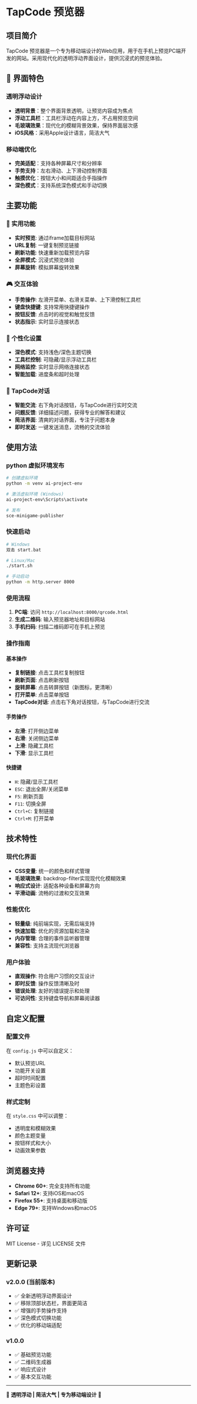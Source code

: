 # TapCode 预览器

## 项目简介

TapCode 预览器是一个专为移动端设计的Web应用，用于在手机上预览PC端开发的网站。采用现代化的透明浮动界面设计，提供沉浸式的预览体验。

## 🎨 界面特色

### 透明浮动设计
- **透明背景**：整个界面背景透明，让预览内容成为焦点
- **浮动工具栏**：工具栏浮动在内容上方，不占用预览空间
- **毛玻璃效果**：现代化的模糊背景效果，保持界面层次感
- **iOS风格**：采用Apple设计语言，简洁大气

### 移动端优化
- **完美适配**：支持各种屏幕尺寸和分辨率
- **手势支持**：左右滑动、上下滑动控制界面
- **触摸优化**：按钮大小和间距适合手指操作
- **深色模式**：支持系统深色模式和手动切换

## 主要功能

### 🔧 实用功能
- **实时预览**: 通过iframe加载目标网站
- **URL复制**: 一键复制预览链接
- **刷新功能**: 快速重新加载预览内容
- **全屏模式**: 沉浸式预览体验
- **屏幕旋转**: 模拟屏幕旋转效果

### 🎮 交互体验
- **手势操作**: 左滑开菜单、右滑关菜单、上下滑控制工具栏
- **键盘快捷键**: 支持常用快捷键操作
- **按钮反馈**: 点击时的视觉和触觉反馈
- **状态指示**: 实时显示连接状态

### 🌙 个性化设置
- **深色模式**: 支持浅色/深色主题切换
- **工具栏控制**: 可隐藏/显示浮动工具栏
- **网络监控**: 实时显示网络连接状态
- **智能加载**: 进度条和超时处理

### 🤖 TapCode对话
- **智能交流**: 右下角对话按钮，与TapCode进行实时交流
- **问题反馈**: 详细描述问题，获得专业的解答和建议
- **简洁界面**: 清爽的对话界面，专注于问题本身
- **即时发送**: 一键发送消息，流畅的交流体验

## 使用方法

### python 虚拟环境发布
```bash
# 创建虚拟环境
python -m venv ai-project-env

# 激活虚拟环境 (Windows)
ai-project-env\Scripts\activate

# 发布
sce-minigame-publisher
```


### 快速启动
```bash
# Windows
双击 start.bat

# Linux/Mac
./start.sh

# 手动启动
python -m http.server 8000
```

### 使用流程
1. **PC端**: 访问 `http://localhost:8000/qrcode.html`
2. **生成二维码**: 输入预览器地址和目标网站
3. **手机扫码**: 扫描二维码即可在手机上预览

### 操作指南

#### 基本操作
- **复制链接**: 点击工具栏复制按钮
- **刷新页面**: 点击刷新按钮
- **旋转屏幕**: 点击转屏按钮（新图标，更清晰）
- **打开菜单**: 点击菜单按钮
- **TapCode对话**: 点击右下角对话按钮，与TapCode进行交流

#### 手势操作
- **左滑**: 打开侧边菜单
- **右滑**: 关闭侧边菜单
- **上滑**: 隐藏工具栏
- **下滑**: 显示工具栏

#### 快捷键
- `H`: 隐藏/显示工具栏
- `ESC`: 退出全屏/关闭菜单
- `F5`: 刷新页面
- `F11`: 切换全屏
- `Ctrl+C`: 复制链接
- `Ctrl+M`: 打开菜单

## 技术特性

### 现代化界面
- **CSS变量**: 统一的颜色和样式管理
- **毛玻璃效果**: backdrop-filter实现现代化模糊效果
- **响应式设计**: 适配各种设备和屏幕方向
- **平滑动画**: 流畅的过渡和交互效果

### 性能优化
- **轻量级**: 纯前端实现，无需后端支持
- **快速加载**: 优化的资源加载和渲染
- **内存管理**: 合理的事件监听器管理
- **兼容性**: 支持主流现代浏览器

### 用户体验
- **直观操作**: 符合用户习惯的交互设计
- **即时反馈**: 操作反馈清晰及时
- **错误处理**: 友好的错误提示和处理
- **可访问性**: 支持键盘导航和屏幕阅读器

## 自定义配置

### 配置文件
在 `config.js` 中可以自定义：
- 默认预览URL
- 功能开关设置
- 超时时间配置
- 主题色彩设置

### 样式定制
在 `style.css` 中可以调整：
- 透明度和模糊效果
- 颜色主题变量
- 按钮样式和大小
- 动画效果参数

## 浏览器支持

- **Chrome 60+**: 完全支持所有功能
- **Safari 12+**: 支持iOS和macOS
- **Firefox 55+**: 支持桌面和移动版
- **Edge 79+**: 支持Windows和macOS

## 许可证

MIT License - 详见 LICENSE 文件

## 更新记录

### v2.0.0 (当前版本)
- ✅ 全新透明浮动界面设计
- ✅ 移除顶部状态栏，界面更简洁
- ✅ 增强的手势操作支持
- ✅ 深色模式切换功能
- ✅ 优化的移动端适配

### v1.0.0
- ✅ 基础预览功能
- ✅ 二维码生成器
- ✅ 响应式设计
- ✅ 基本交互功能

---

📱 **透明浮动 | 简洁大气 | 专为移动端设计** 🚀 